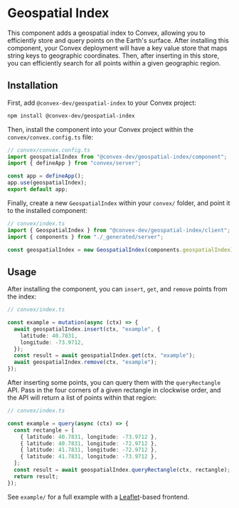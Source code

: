 # Geospatial Index

This component adds a geospatial index to Convex, allowing you to efficiently store and query points on the Earth's surface.
After installing this component, your Convex deployment will have a key value store that maps string keys to geographic coordinates. Then, after inserting in this store, you can efficiently search for all points within a given geographic region.

## Installation

First, add `@convex-dev/geospatial-index` to your Convex project:

```bash
npm install @convex-dev/geospatial-index
```

Then, install the component into your Convex project within the `convex/convex.config.ts` file:

```ts
// convex/convex.config.ts
import geospatialIndex from "@convex-dev/geospatial-index/component";
import { defineApp } from "convex/server";

const app = defineApp();
app.use(geospatialIndex);
export default app;
```

Finally, create a new `GeospatialIndex` within your `convex/` folder, and point it to the installed component:

```ts
// convex/index.ts
import { GeospatialIndex } from "@convex-dev/geospatial-index/client";
import { components } from "./_generated/server";

const geospatialIndex = new GeospatialIndex(components.geospatialIndex);
```

## Usage

After installing the component, you can `insert`, `get`, and `remove` points from the index:

```ts
// convex/index.ts

const example = mutation(async (ctx) => {
  await geospatialIndex.insert(ctx, "example", {
    latitude: 40.7831,
    longitude: -73.9712,
  });
  const result = await geospatialIndex.get(ctx, "example");
  await geospatialIndex.remove(ctx, "example");
});
```

After inserting some points, you can query them with the `queryRectangle` API. Pass in the four corners of
a given rectangle in clockwise order, and the API will return a list of points within that region:

```ts
// convex/index.ts

const example = query(async (ctx) => {
  const rectangle = [
    { latitude: 40.7831, longitude: -73.9712 },
    { latitude: 40.7831, longitude: -72.9712 },
    { latitude: 41.7831, longitude: -72.9712 },
    { latitude: 41.7831, longitude: -73.9712 },
  ];
  const result = await geospatialIndex.queryRectangle(ctx, rectangle);
  return result;
});
```

See `example/` for a full example with a [Leaflet](https://leafletjs.com/)-based frontend.

